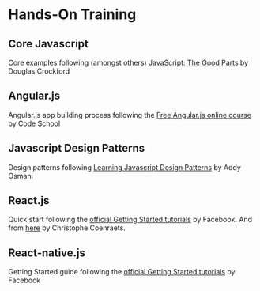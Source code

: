 # Hands-On Training
## Core Javascript
Core examples following (amongst others) [JavaScript: The Good Parts](http://www.amazon.com/JavaScript-Good-Parts-Douglas-Crockford/dp/0596517742) by Douglas Crockford
## Angular.js
Angular.js app building process following the [Free Angular.js online course](http://campus.codeschool.com/courses/shaping-up-with-angular-js/intro) by Code School
## Javascript Design Patterns
Design patterns following [Learning Javascript Design Patterns](http://addyosmani.com/resources/essentialjsdesignpatterns/book/) by Addy Osmani
## React.js
Quick start following the [official Getting Started tutorials](https://facebook.github.io/react/docs/getting-started.html) by Facebook.
And from [here](http://coenraets.org/blog/2015/01/belgian-beer-explorer-with-react-bootstrap-node-js-and-postgres) by Christophe Coenraets.
## React-native.js
Getting Started guide following the [official Getting Started tutorials](https://facebook.github.io/react-native/docs/getting-started.html) by Facebook